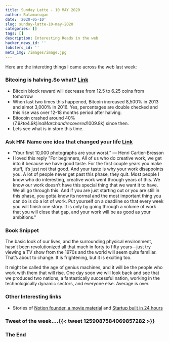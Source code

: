 ```yaml
---
title: Sunday Latte - 10 MAY 2020
author: Balamurugan
date: '2020-05-10'
slug: sunday-latte-10-may-2020
categories: []
tags: []
description: Interesting Reads in the web
hacker_news_id: ''
lobsters_id: ''
meta_img: /images/image.jpg
---
```



Here are the intereting things I came across the web last week:

### Bitcoing is halving.So what? [Link](https://coinmarketcap.com/halving/bitcoin/)

+ Bitcoin block reward will decrease from 12.5 to 6.25 coins from tomorrow
+ When last two times this happened, Bitcoin increased 8,500% in 2013 and  almot 3,000% in 2016. Yes, percentages are double checked and this rise was over 12-18 months period after halving.
+ Bitocoin crashed around 40%($7.9k to 4.9k) in a March and recovered 100%($9.8k) since then. 
+ Lets see what is in store this time.


### Ask HN: Name one idea that changed your life [Link](https://news.ycombinator.com/item?id=23092657)

+ “Your first 10,000 photographs are your worst.” — Henri Cartier-Bresson
+ I loved this reply "For beginners, All of us who do creative work, we get into it because we have good taste. For the first couple years you make stuff, it’s just not that good. And your taste is why your work disappoints you. A lot of people never get past this phase, they quit. Most people I know who do interesting, creative work went through years of this. We know our work doesn’t have this special thing that we want it to have. We all go through this. And if you are just starting out or you are still in this phase, you gotta know its normal and the most important thing you can do is do a lot of work. Put yourself on a deadline so that every week you will finish one story. It is only by going through a volume of work that you will close that gap, and your work will be as good as your ambitions."

### Book Snippet

 The basic look of our lives, and the surrounding physical environment, hasn’t been revolutionized all that much in forty to fifty years—just try viewing a TV show from the 1970s and the world will seem quite familiar. That’s about to change. It is frightening, but it is exciting too.

It might be called the age of genius machines, and it will be the people who work with them that will rise. One day soon we will look back and see that we produced two nations, a fantastically successful nation, working in the technologically dynamic sectors, and everyone else. Average is over.

### Other Interesting links
- Stories of [Notion founder, a movie material](https://www.dkthehuman.com/about/) and 
[Startup built in 24 hours](https://www.starterstory.com/blog/how-i-built-a-startup-on-twitch-in-24-hours)


### Tweet of the week....{{< tweet 1259087584069857282 >}} 


### The End

